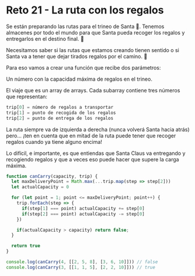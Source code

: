 # Reto 21 - La ruta con los regalos

Se están preparando las rutas para el trineo de Santa 🎅. Tenemos almacenes por todo el mundo para que Santa pueda recoger los regalos y entregarlos en el destino final. 🎁

Necesitamos saber si las rutas que estamos creando tienen sentido o si Santa va a tener que dejar tirados regalos por el camino. 🥺

Para eso vamos a crear una función que recibe dos parámetros:

Un número con la capacidad máxima de regalos en el trineo.

El viaje que es un array de arrays. Cada subarray contiene tres números que representan:

```jsx harmony
trip[0] = número de regalos a transportar
trip[1] = punto de recogida de los regalos
trip[2] = punto de entrega de los regalos
```

La ruta siempre va de izquierda a derecha (nunca volverá Santa hacia atrás) pero... ¡ten en cuenta que en mitad de la ruta puede tener que recoger regalos cuando ya tiene alguno encima!

Lo difícil, e importante, es que entiendas que Santa Claus va entregando y recogiendo regalos y que a veces eso puede hacer que supere la carga máxima.

```jsx harmony
function canCarry(capacity, trip) {
  let maxDeliveryPoint = Math.max(...trip.map(step => step[2]))
  let actualCapacity = 0

  for (let point = 1; point <= maxDeliveryPoint; point++) {
    trip.forEach(step => { 
      if(step[1] === point) actualCapacity += step[0]
      if(step[2] === point) actualCapacity -= step[0]
    })

    if(actualCapacity > capacity) return false;
  }

  return true
}

console.log(canCarry(4, [[2, 5, 8], [3, 6, 10]])) // false
console.log(canCarry(3, [[1, 1, 5], [2, 2, 10]])) // true
```